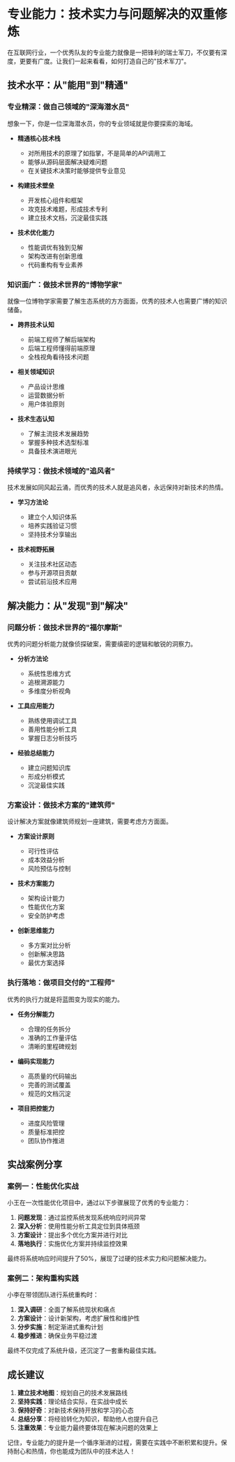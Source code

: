 # 专业能力：技术实力与问题解决的双重修炼

在互联网行业，一个优秀队友的专业能力就像是一把锋利的瑞士军刀，不仅要有深度，更要有广度。让我们一起来看看，如何打造自己的"技术军刀"。

## 技术水平：从"能用"到"精通"

### 专业精深：做自己领域的"深海潜水员"

想象一下，你是一位深海潜水员，你的专业领域就是你要探索的海域。

- **精通核心技术栈**
  - 对所用技术的原理了如指掌，不是简单的API调用工
  - 能够从源码层面解决疑难问题
  - 在关键技术决策时能够提供专业意见

- **构建技术壁垒**
  - 开发核心组件和框架
  - 攻克技术难题，形成技术专利
  - 建立技术文档，沉淀最佳实践

- **技术优化能力**
  - 性能调优有独到见解
  - 架构改进有创新思维
  - 代码重构有专业素养

### 知识面广：做技术世界的"博物学家"

就像一位博物学家需要了解生态系统的方方面面，优秀的技术人也需要广博的知识储备。

- **跨界技术认知**
  - 前端工程师了解后端架构
  - 后端工程师懂得前端原理
  - 全栈视角看待技术问题

- **相关领域知识**
  - 产品设计思维
  - 运营数据分析
  - 用户体验原则

- **技术生态认知**
  - 了解主流技术发展趋势
  - 掌握多种技术选型标准
  - 具备技术演进眼光

### 持续学习：做技术领域的"追风者"

技术发展如同风起云涌，而优秀的技术人就是追风者，永远保持对新技术的热情。

- **学习方法论**
  - 建立个人知识体系
  - 培养实践验证习惯
  - 坚持技术分享输出

- **技术视野拓展**
  - 关注技术社区动态
  - 参与开源项目贡献
  - 尝试前沿技术应用

## 解决能力：从"发现"到"解决"

### 问题分析：做技术世界的"福尔摩斯"

优秀的问题分析能力就像侦探破案，需要缜密的逻辑和敏锐的洞察力。

- **分析方法论**
  - 系统性思维方式
  - 追根溯源能力
  - 多维度分析视角

- **工具应用能力**
  - 熟练使用调试工具
  - 善用性能分析工具
  - 掌握日志分析技巧

- **经验总结能力**
  - 建立问题知识库
  - 形成分析模式
  - 沉淀最佳实践

### 方案设计：做技术方案的"建筑师"

设计解决方案就像建筑师规划一座建筑，需要考虑方方面面。

- **方案设计原则**
  - 可行性评估
  - 成本效益分析
  - 风险预估与控制

- **技术方案能力**
  - 架构设计能力
  - 性能优化方案
  - 安全防护考虑

- **创新思维能力**
  - 多方案对比分析
  - 创新解决思路
  - 最优方案选择

### 执行落地：做项目交付的"工程师"

优秀的执行力就是将蓝图变为现实的能力。

- **任务分解能力**
  - 合理的任务拆分
  - 准确的工作量评估
  - 清晰的里程碑规划

- **编码实现能力**
  - 高质量的代码输出
  - 完善的测试覆盖
  - 规范的文档沉淀

- **项目把控能力**
  - 进度风险管理
  - 质量标准把控
  - 团队协作推进

## 实战案例分享

### 案例一：性能优化实战

小王在一次性能优化项目中，通过以下步骤展现了优秀的专业能力：

1. **问题发现**：通过监控系统发现系统响应时间异常
2. **深入分析**：使用性能分析工具定位到具体瓶颈
3. **方案设计**：提出多个优化方案并进行对比
4. **落地执行**：实施优化方案并持续监控效果

最终将系统响应时间提升了50%，展现了过硬的技术实力和问题解决能力。

### 案例二：架构重构实践

小李在带领团队进行系统重构时：

1. **深入调研**：全面了解系统现状和痛点
2. **方案设计**：设计新架构，考虑扩展性和维护性
3. **分步实施**：制定渐进式重构计划
4. **稳步推进**：确保业务平稳过渡

最终不仅完成了系统升级，还沉淀了一套重构最佳实践。

## 成长建议

1. **建立技术地图**：规划自己的技术发展路线
2. **坚持实践**：理论结合实际，在实战中成长
3. **保持好奇**：对新技术保持开放和学习的心态
4. **总结分享**：将经验转化为知识，帮助他人也提升自己
5. **注重效果**：专业能力最终要体现在解决问题的效果上

记住，专业能力的提升是一个循序渐进的过程，需要在实践中不断积累和提升。保持耐心和热情，你也能成为团队中的技术达人！